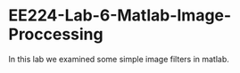 # EE224-Lab-6-Matlab-Image-Proccessing
In this lab we examined some simple image filters in matlab. 
